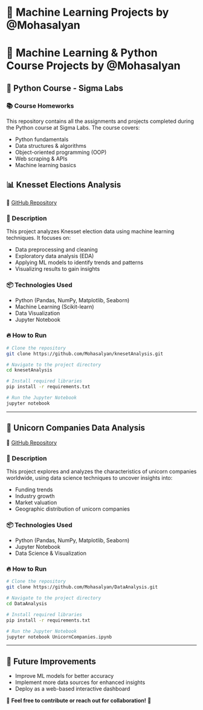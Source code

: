# 🚀 Machine Learning Projects by @Mohasalyan
# 🚀 Machine Learning & Python Course Projects by @Mohasalyan

## 🐍 Python Course - Sigma Labs

### 📚 Course Homeworks
This repository contains all the assignments and projects completed during the Python course at Sigma Labs. The course covers:
- Python fundamentals
- Data structures & algorithms
- Object-oriented programming (OOP)
- Web scraping & APIs
- Machine learning basics

## 📊 Knesset Elections Analysis
🔗 [GitHub Repository](https://github.com/Mohasalyan/knesetAnalysis)

### 📝 Description
This project analyzes Knesset election data using machine learning techniques. It focuses on:
- Data preprocessing and cleaning
- Exploratory data analysis (EDA)
- Applying ML models to identify trends and patterns
- Visualizing results to gain insights

### 📦 Technologies Used
- Python (Pandas, NumPy, Matplotlib, Seaborn)
- Machine Learning (Scikit-learn)
- Data Visualization
- Jupyter Notebook

### 🔥 How to Run
```bash
# Clone the repository
git clone https://github.com/Mohasalyan/knesetAnalysis.git

# Navigate to the project directory
cd knesetAnalysis

# Install required libraries
pip install -r requirements.txt

# Run the Jupyter Notebook
jupyter notebook
```

---

## 🦄 Unicorn Companies Data Analysis
🔗 [GitHub Repository](https://github.com/Mohasalyan/DataAnalysis/blob/main/UnicornCompanies.ipynb)

### 📝 Description
This project explores and analyzes the characteristics of unicorn companies worldwide, using data science techniques to uncover insights into:
- Funding trends
- Industry growth
- Market valuation
- Geographic distribution of unicorn companies

### 📦 Technologies Used
- Python (Pandas, NumPy, Matplotlib, Seaborn)
- Jupyter Notebook
- Data Science & Visualization

### 🔥 How to Run
```bash
# Clone the repository
git clone https://github.com/Mohasalyan/DataAnalysis.git

# Navigate to the project directory
cd DataAnalysis

# Install required libraries
pip install -r requirements.txt

# Run the Jupyter Notebook
jupyter notebook UnicornCompanies.ipynb
```

---

## 🎯 Future Improvements
- Improve ML models for better accuracy
- Implement more data sources for enhanced insights
- Deploy as a web-based interactive dashboard

📢 **Feel free to contribute or reach out for collaboration!** 🤝
